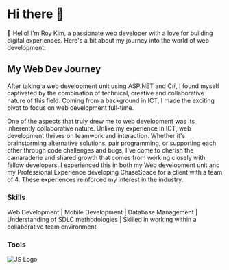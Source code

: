 # Hi there 👋

👋 Hello! I'm Roy Kim, a passionate web developer with a love for building digital experiences. Here's a bit about my journey into the world of web development:

## My Web Dev Journey
After taking a web development unit using ASP.NET and C#, I found myself captivated by the combination of technical, creative and collaborative nature of this field. Coming from a background in ICT, I made the exciting pivot to focus on web development full-time.

One of the aspects that truly drew me to web development was its inherently collaborative nature. Unlike my experience in ICT, web development thrives on teamwork and interaction. Whether it's brainstorming alternative solutions, pair programming, or supporting each other through code challenges and bugs, I've come to cherish the camaraderie and shared growth that comes from working closely with fellow developers. I experienced this in both my Web development unit and my Professional Experience developing ChaseSpace for a client with a team of 4. These experiences reinforced my interest in the industry.

### Skills
Web Development | Mobile Development | Database Management | Understanding of SDLC methodologies | Skilled in working within a collaborative team environment

### Tools

![JS Logo]([https://www.google.com/url?sa=i&url=https%3A%2F%2Fen.wikipedia.org%2Fwiki%2FFile%3AJavaScript-logo.png&psig=AOvVaw3Yox_FNdCLTDZH78BWLexK&ust=1712093611770000&source=images&cd=vfe&opi=89978449&ved=0CBIQjRxqFwoTCPDo6e37oYUDFQAAAAAdAAAAABAE](https://upload.wikimedia.org/wikipedia/commons/6/6a/JavaScript-logo.png))
